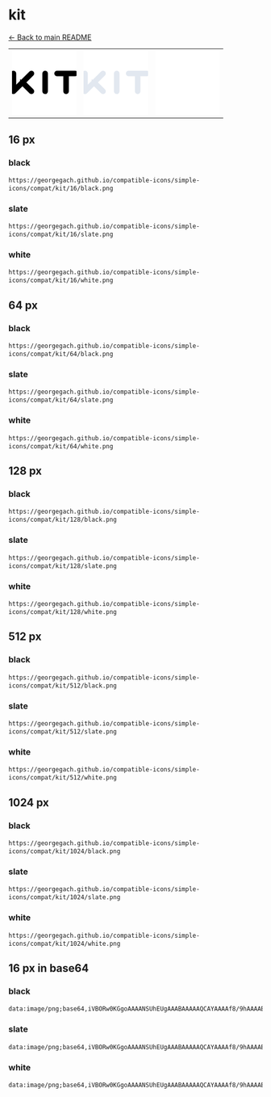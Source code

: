 # kit

[← Back to main README](../../README.md)

<table><tr>
  <td><img src="./128/black.png" width="128" alt="kit black icon" /></td>
  <td><img src="./128/slate.png" width="128" alt="kit slate icon" /></td>
  <td><img src="./128/white.png" width="128" alt="kit white icon" /></td>
</tr></table>

## 16 px

### black
```
https://georgegach.github.io/compatible-icons/simple-icons/compat/kit/16/black.png
```

### slate
```
https://georgegach.github.io/compatible-icons/simple-icons/compat/kit/16/slate.png
```

### white
```
https://georgegach.github.io/compatible-icons/simple-icons/compat/kit/16/white.png
```

## 64 px

### black
```
https://georgegach.github.io/compatible-icons/simple-icons/compat/kit/64/black.png
```

### slate
```
https://georgegach.github.io/compatible-icons/simple-icons/compat/kit/64/slate.png
```

### white
```
https://georgegach.github.io/compatible-icons/simple-icons/compat/kit/64/white.png
```

## 128 px

### black
```
https://georgegach.github.io/compatible-icons/simple-icons/compat/kit/128/black.png
```

### slate
```
https://georgegach.github.io/compatible-icons/simple-icons/compat/kit/128/slate.png
```

### white
```
https://georgegach.github.io/compatible-icons/simple-icons/compat/kit/128/white.png
```

## 512 px

### black
```
https://georgegach.github.io/compatible-icons/simple-icons/compat/kit/512/black.png
```

### slate
```
https://georgegach.github.io/compatible-icons/simple-icons/compat/kit/512/slate.png
```

### white
```
https://georgegach.github.io/compatible-icons/simple-icons/compat/kit/512/white.png
```

## 1024 px

### black
```
https://georgegach.github.io/compatible-icons/simple-icons/compat/kit/1024/black.png
```

### slate
```
https://georgegach.github.io/compatible-icons/simple-icons/compat/kit/1024/slate.png
```

### white
```
https://georgegach.github.io/compatible-icons/simple-icons/compat/kit/1024/white.png
```

## 16 px in base64

### black
```
data:image/png;base64,iVBORw0KGgoAAAANSUhEUgAAABAAAAAQCAYAAAAf8/9hAAAABmJLR0QA/wD/AP+gvaeTAAAAm0lEQVQ4je3QPwsBcBDG8U8oBouyKBkUkc1iNNox4R15A7wYJrHIopTJC5A/mQ0Gp2RTRt+67rlf91z3O/78hC2SoXNYYxB1H/PQI1wizpGPKdSRQTrMeWzC1EIz9AJTlNHFBCe4o4QDbmi8bTfG9WPjTngKkIjHJYpffTxIRGTRxhEr1L4Zskc19OuIw6h7mH30V7DzvNufX/AATsIbD2wv1VIAAAAASUVORK5CYII=
```

### slate
```
data:image/png;base64,iVBORw0KGgoAAAANSUhEUgAAABAAAAAQCAYAAAAf8/9hAAAABmJLR0QA/wD/AP+gvaeTAAABBklEQVQ4je2Qvy5DARjFf99322r8q6bkEm6CiU0QYpJY7I3RE3gCL2C1WHgBL2GSSBmwWKRNRHsTdeNfKxZJ+30GBhGD1NpfcrZzTk4OdPk3UrtvXEVhbk5E2tVqIx9kOXKV3Wgkd1itNzZU2IpGh9bi5HnTXPZEBMABAVopYDZJkmwcN3ssbeeODAcil58uWzZkHqBlcpJCDhCm3Skivu9mTykAs0zB036sSMEsWInCgeufU6fG8rfAdi1proMXTTM7k2FfXQFagZYEmejkA/1Sv4qsOjyotk/vHl9n/l7gVFR1aTwcLPk7i46X2+4LABlNnyly8T0gwo07ZX/rfelkcZdf+ADlVV0fQrxMMQAAAABJRU5ErkJggg==
```

### white
```
data:image/png;base64,iVBORw0KGgoAAAANSUhEUgAAABAAAAAQCAYAAAAf8/9hAAAABmJLR0QA/wD/AP+gvaeTAAAAsUlEQVQ4je2Qu46BARCFv59NKDQSzSaiUBGdFUqlXlSyb+QFdl9GJT8F2+hIeABxiVryaaYQ2Qatk0zmzOVMTgbeeB3qUs0GL6pzdRj1QB0H/1aPEYfIuw+gDuTVHDAHSsBf3O8AzeAT4BeoAn3gB9ijXtSKulXPauPG3Ug93TnuheYTIBP9FCg/84JMRAHoAjtgqtYeObAG2kmSpEALWAFfMZ8BizvNJnaOzzh+4x9cAYXVaNNvwJs7AAAAAElFTkSuQmCC
```

